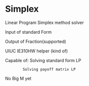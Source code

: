 # Simplex
Linear Program Simplex method solver

Input of standard Form

Output of Fraction(supported)

UIUC IE310HW helper (kind of)

Capable of: Solving standard form LP

            Solving payoff matrix LP

No Big M yet
